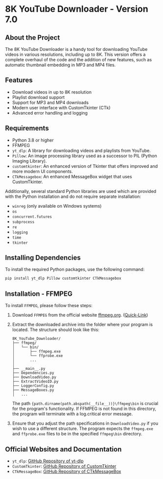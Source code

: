 # 8K YouTube Downloader - Version 7.0

## About the Project

The 8K YouTube Downloader is a handy tool for downloading YouTube videos in various resolutions, including up to 8K. This version offers a complete overhaul of the code and the addition of new features, such as automatic thumbnail embedding in MP3 and MP4 files.

## Features

- Download videos in up to 8K resolution
- Playlist download support
- Support for MP3 and MP4 downloads
- Modern user interface with CustomTkinter (CTk)
- Advanced error handling and logging

## Requirements

- Python 3.8 or higher
- FFMPEG
- `yt_dlp`: A library for downloading videos and playlists from YouTube.
- `Pillow`: An image processing library used as a successor to PIL (Python Imaging Library).
- `customtkinter`: An enhanced version of Tkinter that offers improved and more modern UI components.
- `CTkMessagebox`: An enhanced MessageBox widget that uses CustomTkinter.

Additionally, several standard Python libraries are used which are provided with the Python installation and do not require separate installation:

- `winreg` (only available on Windows systems)
- `os`
- `concurrent.futures`
- `subprocess`
- `re`
- `logging`
- `time`
- `tkinter`

## Installing Dependencies

To install the required Python packages, use the following command:

```bash
pip install yt_dlp Pillow customtkinter CTkMessagebox
```

## Installation - FFMPEG
To install `FFMPEG`, please follow these steps:
1. Download `FFMPEG` from the official website [ffmpeg.org](https://ffmpeg.org/download.html). ([Quick-Link](https://www.gyan.dev/ffmpeg/builds/ffmpeg-git-full.7z))
2. Extract the downloaded archive into the folder where your program is located. The structure should look like this:

    ```
    8K_YouTube_Downloader/
    ├── ffmpeg/
    │   └── bin/
    │       ├── ffmpeg.exe
    │       └── ffprobe.exe
    │       ...
    │
    ├── __main__.py
    ├── Dependencies.py
    ├── DownloadVideo.py
    ├── ExtractVideoID.py
    ├── LoggerConfig.py
    ├── MessageBoxes.py
    │   ...
    ```

    The path `{path.dirname(path.abspath(__file__))}\ffmpeg\bin` is crucial for the program's functionality. If FFMPEG is not found in this directory, the program will terminate with a log.critical error message.

3. Ensure that you adjust the path specifications in `DownloadVideo.py` if you wish to use a different structure. The program expects the `ffmpeg.exe` and `ffprobe.exe` files to be in the specified `ffmpeg\bin` directory.

## Official Websites and Documentation
- `yt_dlp`: [GitHub Repository of yt-dlp](https://github.com/yt-dlp/yt-dlp)
- `CustomTkinter`: [GitHub Repository of CustomTkinter](https://github.com/TomSchimansky/CustomTkinter)
- `CTkMessageBox`: [GitHub Repository of CTkMessageBox](https://github.com/Akascape/CTkMessagebox)
